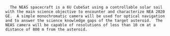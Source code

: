 
      The NEAS spacecraft is a 6U CubeSat using a controllable solar sail with the main science objective to encounter and characterize NEA 2020 GE.  A simple monochromatic camera will be used for optical navigation and to answer the science knowledge gaps of the target asteroid.  The NEAS camera will be capable of resolutions of less than 10 cm at a distance of 800 m from the asteroid.
        